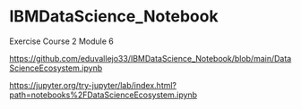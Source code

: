 # IBMDataScience_Notebook
Exercise Course 2 Module 6

https://github.com/eduvallejo33/IBMDataScience_Notebook/blob/main/DataScienceEcosystem.ipynb

https://jupyter.org/try-jupyter/lab/index.html?path=notebooks%2FDataScienceEcosystem.ipynb
